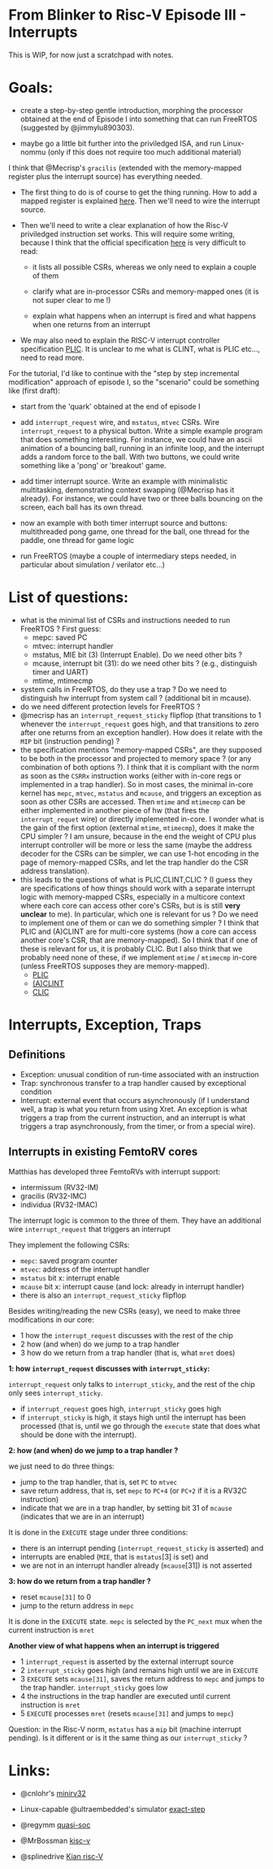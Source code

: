 # From Blinker to Risc-V Episode III - Interrupts

This is WIP, for now just a scratchpad with notes.

Goals:
======

- create a step-by-step gentle introduction, morphing the processor
  obtained at the end of Episode I into something that can run FreeRTOS
  (suggested by @jimmylu890303).

- maybe go a little bit further into the priviledged ISA, and run
  Linux-nommu (only if this does not require too much additional
  material)


I think that @Mecrisp's `gracilis`  (extended with the memory-mapped register plus the interrupt source) has everything needed. 

- The first thing to do is of course to get the thing running. How to
  add a mapped register is explained
  [here](https://github.com/BrunoLevy/learn-fpga/tree/master/FemtoRV/TUTORIALS/FROM_BLINKER_TO_RISCV#step-17-memory-mapped-device---lets-do-much-more-than-a-blinky-). Then
  we'll need to wire the interrupt source.

- Then we'll need to write a clear explanation of how the Risc-V
  priviledged instruction set works. This will require some writing,
  because I think that the official specification
  [here](https://riscv.org/wp-content/uploads/2017/05/riscv-privileged-v1.10.pdf)
  is very difficult to read:

  - it lists all possible CSRs, whereas we only need to explain a couple of them
  
  - clarify what are in-processor CSRs and memory-mapped ones (it is
  not super clear to me !)
  
  - explain what happens when an interrupt is fired and what happens
  when one returns from an interrupt
  
- We may also need to explain the RISC-V interrupt controller
  specification
  [PLIC](https://9p.io/sources/contrib/geoff/riscv/riscv-plic.pdf).
  It is unclear to me what is CLINT, what is PLIC etc..., need to
  read more.

For the tutorial, I'd like to continue with the "step by step
incremental modification" approach of episode I, so the "scenario"
could be something like (first draft):

- start from the 'quark' obtained at the end of episode I

- add `interrupt_request` wire, and `mstatus`, `mtvec` CSRs. Wire
  `interrupt_request` to a physical button. Write a simple example
  program that does something interesting. For instance, we could have
  an ascii animation of a bouncing ball, running in an infinite loop,
  and the interrupt adds a random force to the ball. With two buttons,
  we could write something like a 'pong' or 'breakout' game.

- add timer interrupt source. Write an example with minimalistic
  multitasking, demonstrating context swapping (@Mecrisp has it
  already). For instance, we could have two or three balls bouncing on
  the screen, each ball has its own thread.

- now an example with both timer interrupt source and buttons:
  multithreaded pong game, one thread for the ball, one thread for the
  paddle, one thread for game logic

- run FreeRTOS (maybe a couple of intermediary steps needed, in
  particular about simulation / verilator etc...)

List of questions:
==================

- what is the minimal list of CSRs and instructions needed to run  FreeRTOS ? First guess:
  - mepc: saved PC
  - mtvec: interrupt handler
  - mstatus, MIE bit (3) (Interrupt Enable). Do we need other bits ?
  - mcause, interrupt bit (31): do we need other bits ? (e.g., distinguish timer and UART)
  - mtime, mtimecmp
- system calls in FreeRTOS, do they use a trap ? Do we need to distinguish hw interrupt
    from system call ? (additional bit in mcause).
- do we need different protection levels for FreeRTOS ?
- @mecrisp has an `interrupt_request_sticky` flipflop (that transitions to 1 whenever
  the `interrupt_request` goes high, and that transitions to zero after one returns from
  an exception handler). How does it relate with the `MIP` bit (instruction pending) ?
- the specification mentions "memory-mapped CSRs", are they supposed to be both in the
  processor and projected to memory space ? (or any combination of both options ?). I
  think that it is compliant with the norm as soon as the `CSRRx` instruction works
  (either with in-core regs or implemented in a trap handler). So in most
  cases, the minimal in-core kernel has `mepc`, `mtvec`, `mstatus` and `mcause`,
  and triggers an exception as soon as other CSRs are accessed. Then `mtime` and
  `mtimecmp` can be either implemented in another piece of hw (that fires the
  `interrupt_requet` wire) or directly implemented in-core. I wonder what is the
  gain of the first option (external `mtime`, `mtimecmp`), does it make the CPU
  simpler ? I am unsure, because in the end the weight of CPU plus interrupt controller
  will be more or less the same (maybe the address decoder for the CSRs can be simpler,
  we can use 1-hot encoding in the page of memory-mapped CSRs, and let the trap handler
  do the CSR address translation).
- this leads to the questions of what is PLIC,CLINT,CLIC ? (I guess they are
  specifications of how things should work with a separate interrupt logic with
  memory-mapped CSRs, especially in a multicore context where each core can access
  other core's CSRs, but is is still **very unclear** to me). In particular, which
  one is relevant for us ? Do we need to implement one of them or can we do
  something simpler ? I think that PLIC and (A)CLINT are for multi-core systems
  (how a core can access another core's CSR, that are memory-mapped). So I think
  that if one of these is relevant for us, it is probably CLIC. But I also think
  that we probably need none of these, if we implement `mtime` / `mtimecmp` 
  in-core (unless FreeRTOS supposes they are memory-mapped).
  - [PLIC](https://github.com/riscv/riscv-plic-spec/blob/master/riscv-plic.adoc)
  - [(A)CLINT](https://github.com/riscv/riscv-aclint/blob/main/riscv-aclint.adoc)
  - [CLIC](https://github.com/riscv/riscv-fast-interrupt/blob/master/clic.adoc)

Interrupts, Exception, Traps
============================

Definitions
-----------

- Exception: unusual condition of run-time associated with an instruction
- Trap: synchronous transfer to a trap handler caused by exceptional condition
- Interrupt: external event that occurs asynchronously
(if I understand well, a trap is what you return from using Xret. An exception is
 what triggers a trap from the current instruction, and an interrupt is what triggers
 a trap asynchronously, from the timer, or from a special wire).


Interrupts in existing FemtoRV cores
------------------------------------

Matthias has developed three FemtoRVs with interrupt support:
- intermissum (RV32-IM)
- gracilis    (RV32-IMC)
- individua   (RV32-IMAC)

The interrupt logic is common to the three of them. They
have an additional wire `interrupt_request` that triggers an interrupt

They implement the following CSRs:
- `mepc`: saved program counter
- `mtvec`: address of the interrupt handler
- `mstatus` bit x: interrupt enable
- `mcause` bit x: interrupt cause (and lock: already in interrupt handler)
- there is also an `interrupt_request_sticky` flipflop

Besides writing/reading the new CSRs (easy), we need to make three modifications in
our core:
- 1 how the `interrupt_request` discusses with the rest of the chip 
- 2 how (and when) do we jump to a trap handler
- 3 how do we return from a trap handler (that is, what `mret` does)

**1: how `interrupt_request` discusses with `interrupt_sticky`:**

`interrupt_request` only talks to `interrupt_sticky`, and the rest of the chip only sees `interrupt_sticky`.
- if `interrupt_request` goes high, `interrupt_sticky` goes high
- if `interrupt_sticky` is high, it stays high until the interrupt has been processed (that is, until we go through
  the `execute` state that does what should be done with the interrupt).

**2: how (and when) do we jump to a trap handler ?**

we just need to do three things:
- jump to the trap handler, that is, set `PC` to `mtvec`
- save return address, that is, set `mepc` to `PC+4` (or `PC+2` if it is a RV32C instruction)
- indicate that we are in a trap handler, by setting bit 31 of `mcause` (indicates that we are in an interrupt)

It is done in the `EXECUTE` stage under three conditions:
- there is an interrupt pending (`interrupt_request_sticky` is asserted) and
- interrupts are enabled (`MIE`, that is `mstatus`[3] is set) and
- we are not in an interrupt handler already (`mcause`[31]) is not asserted

**3: how do we return from a trap handler ?**
- reset `mcause[31]` to 0
- jump to the return address in `mepc`

It is done in the `EXECUTE` state. `mepc` is selected by the `PC_next` mux when the current instruction is `mret`

**Another view of what happens when an interrupt is triggered**
- 1 `interrupt_request` is asserted by the external interrupt source
- 2 `interrupt_sticky` goes high (and remains high until we are in `EXECUTE`
- 3 `EXECUTE` sets `mcause[31]`, saves the return address to `mepc` and jumps to the trap handler.
     `interrupt_sticky` goes low
- 4 the instructions in the trap handler are executed until current instruction is `mret`
- 5 `EXECUTE` processes `mret` (resets `mcause[31]` and jumps to `mepc`)

Question: in the Risc-V norm, `mstatus` has a `mip` bit (machine interrupt pending). Is it
different or is it the same thing as our `interrupt_sticky` ? 

Links:
======
- @cnlohr's [minirv32](https://github.com/cnlohr/mini-rv32ima)

- Linux-capable @ultraembedded's simulator [exact-step](https://github.com/ultraembedded/exactstep/blob/master/cpu-rv32/rv32.cpp)

- @regymm [quasi-soc](https://github.com/regymm/quasiSoC)

- @MrBossman [kisc-v](https://github.com/Mr-Bossman/KISC-V)

- @splinedrive [Kian risc-V](https://github.com/splinedrive/kianRiscV)
